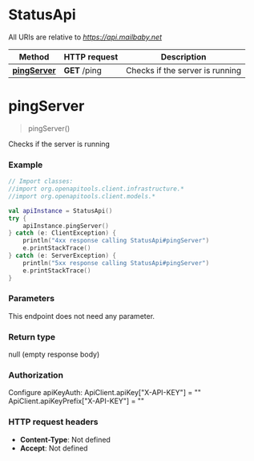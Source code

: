 # StatusApi

All URIs are relative to *https://api.mailbaby.net*

Method | HTTP request | Description
------------- | ------------- | -------------
[**pingServer**](StatusApi.md#pingServer) | **GET** /ping | Checks if the server is running


<a id="pingServer"></a>
# **pingServer**
> pingServer()

Checks if the server is running

### Example
```kotlin
// Import classes:
//import org.openapitools.client.infrastructure.*
//import org.openapitools.client.models.*

val apiInstance = StatusApi()
try {
    apiInstance.pingServer()
} catch (e: ClientException) {
    println("4xx response calling StatusApi#pingServer")
    e.printStackTrace()
} catch (e: ServerException) {
    println("5xx response calling StatusApi#pingServer")
    e.printStackTrace()
}
```

### Parameters
This endpoint does not need any parameter.

### Return type

null (empty response body)

### Authorization


Configure apiKeyAuth:
    ApiClient.apiKey["X-API-KEY"] = ""
    ApiClient.apiKeyPrefix["X-API-KEY"] = ""

### HTTP request headers

 - **Content-Type**: Not defined
 - **Accept**: Not defined

